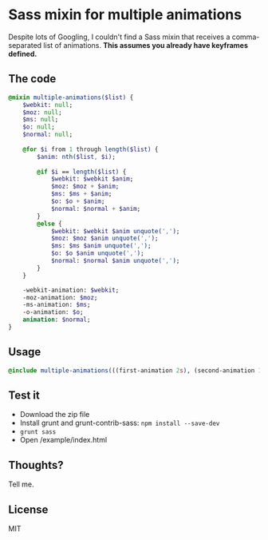 # Sass mixin for multiple animations
Despite lots of Googling, I couldn't find a Sass mixin that receives a comma-separated list of animations. **This assumes you already have keyframes defined.**

## The code
```sass
@mixin multiple-animations($list) {
	$webkit: null;
	$moz: null;
	$ms: null;
	$o: null;
	$normal: null;
	
	@for $i from 1 through length($list) {
		$anim: nth($list, $i);
		
		@if $i == length($list) {
			$webkit: $webkit $anim;
			$moz: $moz + $anim;
			$ms: $ms + $anim;
			$o: $o + $anim;
			$normal: $normal + $anim;
		}
		@else {
			$webkit: $webkit $anim unquote(',');
			$moz: $moz $anim unquote(',');
			$ms: $ms $anim unquote(',');
			$o: $o $anim unquote(',');
			$normal: $normal $anim unquote(',');
		}
	}

  	-webkit-animation: $webkit;
  	-moz-animation: $moz;
  	-ms-animation: $ms;
  	-o-animation: $o;
  	animation: $normal;      
}
```

## Usage
```sass
@include multiple-animations(((first-animation 2s), (second-animation 1s)));
```

## Test it
+ Download the zip file
+ Install grunt and grunt-contrib-sass: `npm install --save-dev`
+ `grunt sass`
+ Open /example/index.html

## Thoughts?
Tell me.

## License
MIT
